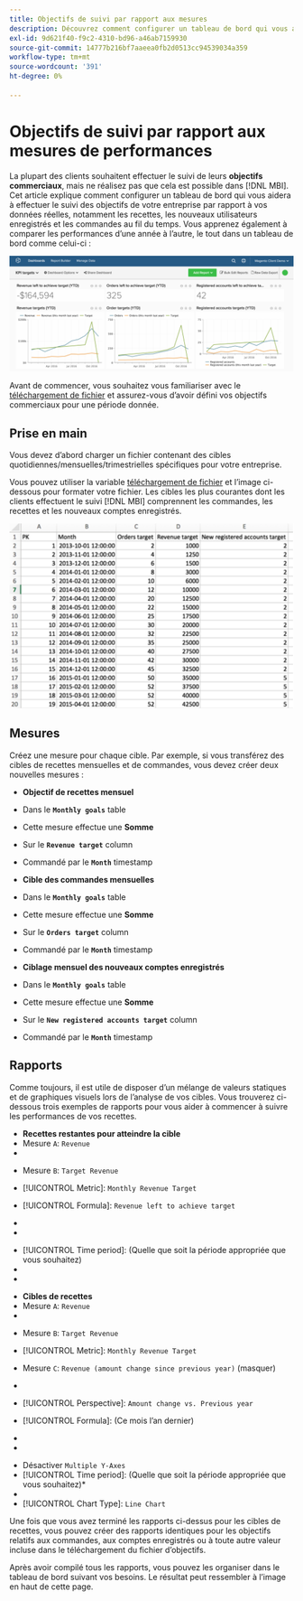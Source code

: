 ```yaml
---
title: Objectifs de suivi par rapport aux mesures
description: Découvrez comment configurer un tableau de bord qui vous aidera à effectuer le suivi des objectifs de votre entreprise par rapport à vos données réelles, notamment les recettes, les nouveaux utilisateurs enregistrés et les commandes au fil du temps.
exl-id: 9d621f40-f9c2-4310-bd96-a46ab7159930
source-git-commit: 14777b216bf7aaeea0fb2d0513cc94539034a359
workflow-type: tm+mt
source-wordcount: '391'
ht-degree: 0%

---
```


# Objectifs de suivi par rapport aux mesures de performances

La plupart des clients souhaitent effectuer le suivi de leurs **objectifs commerciaux**, mais ne réalisez pas que cela est possible dans [!DNL MBI]. Cet article explique comment configurer un tableau de bord qui vous aidera à effectuer le suivi des objectifs de votre entreprise par rapport à vos données réelles, notamment les recettes, les nouveaux utilisateurs enregistrés et les commandes au fil du temps. Vous apprenez également à comparer les performances d’une année à l’autre, le tout dans un tableau de bord comme celui-ci :

![](../../assets/Goals-_dashboard_2.png)

Avant de commencer, vous souhaitez vous familiariser avec le [téléchargement de fichier](../importing-data/connecting-data/using-file-uploader.md) et assurez-vous d’avoir défini vos objectifs commerciaux pour une période donnée.

## Prise en main

Vous devez d’abord charger un fichier contenant des cibles quotidiennes/mensuelles/trimestrielles spécifiques pour votre entreprise.

Vous pouvez utiliser la variable [téléchargement de fichier](../importing-data/connecting-data/using-file-uploader.md) et l’image ci-dessous pour formater votre fichier. Les cibles les plus courantes dont les clients effectuent le suivi [!DNL MBI] comprennent les commandes, les recettes et les nouveaux comptes enregistrés.

![](../../assets/Goals-_Excel.png)

## Mesures

Créez une mesure pour chaque cible. Par exemple, si vous transférez des cibles de recettes mensuelles et de commandes, vous devez créer deux nouvelles mesures :

* **Objectif de recettes mensuel**
* Dans le **`Monthly goals`** table
* Cette mesure effectue une **Somme**
* Sur le **`Revenue target`** column
* Commandé par le **`Month`** timestamp

* **Cible des commandes mensuelles**
* Dans le **`Monthly goals`** table
* Cette mesure effectue une **Somme**
* Sur le **`Orders target`** column
* Commandé par le **`Month`** timestamp

* **Ciblage mensuel des nouveaux comptes enregistrés**
* Dans le **`Monthly goals`** table
* Cette mesure effectue une **Somme**
* Sur le **`New registered accounts target`** column
* Commandé par le **`Month`** timestamp

## Rapports

Comme toujours, il est utile de disposer d’un mélange de valeurs statiques et de graphiques visuels lors de l’analyse de vos cibles. Vous trouverez ci-dessous trois exemples de rapports pour vous aider à commencer à suivre les performances de vos recettes.

* **Recettes restantes pour atteindre la cible**
* Mesure `A`: `Revenue`
* 

   [!UICONTROL Mesure]: `Revenue`

* Mesure `B`: `Target Revenue`
* [!UICONTROL Metric]: `Monthly Revenue Target`

* [!UICONTROL Formula]: `Revenue left to achieve target`
* 
   [!UICONTROL Formule]: `(B-A)`
* 

   [!UICONTROL Format]: `Number`

* [!UICONTROL Time period]: (Quelle que soit la période appropriée que vous souhaitez)
* 
   [!UICONTROL Interval]: `Month`
* 

   [!UICONTROL Type de graphique]: `Scalar`

* **Cibles de recettes**
* Mesure `A`: `Revenue`
* 

   [!UICONTROL Mesure]: `Revenue`

* Mesure `B`: `Target Revenue`
* [!UICONTROL Metric]: `Monthly Revenue Target`

* Mesure `C`: `Revenue (amount change since previous year)` (masquer)
* 
   [!UICONTROL Mesure]: `Revenue`
* [!UICONTROL Perspective]: `Amount change vs. Previous year`

* [!UICONTROL Formula]: (Ce mois l’an dernier)
* 
   [!UICONTROL Formule]: `(A-C)`
* 

   [!UICONTROL Format]: `Currency`

* Désactiver `Multiple Y-Axes`
* [!UICONTROL Time period]: (Quelle que soit la période appropriée que vous souhaitez)*
* 
   [!UICONTROL Interval]: `Month`
* [!UICONTROL Chart Type]: `Line Chart`

Une fois que vous avez terminé les rapports ci-dessus pour les cibles de recettes, vous pouvez créer des rapports identiques pour les objectifs relatifs aux commandes, aux comptes enregistrés ou à toute autre valeur incluse dans le téléchargement du fichier d’objectifs.

Après avoir compilé tous les rapports, vous pouvez les organiser dans le tableau de bord suivant vos besoins. Le résultat peut ressembler à l’image en haut de cette page.
